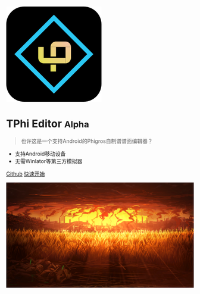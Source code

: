 
![logo](/logo.svg)
# TPhi Editor <small>Alpha</small>

> 也许这是一个支持Android的Phigros自制谱谱面编辑器？

* 支持Android移动设备
* 无需Winlator等第三方模拟器

[Github](https://github.com/Tie-Guo/TPhi-Editor-Docs)
[快速开始](/README)

![bg](bg.png)